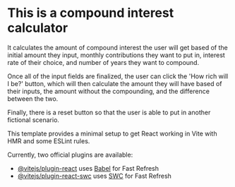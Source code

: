 # **This is a compound interest calculator**

It calculates the amount of compound interest the user will get based of the initial amount they input, monthly contributions they want to put in, interest rate of their choice, and number of years they want to compound.

Once all of the input fields are finalized, the user can click the 'How rich will I be?' button, which will then calculate the amount they will have based of their inputs, the amount without the compounding, and the difference between the two.

Finally, there is a reset button so that the user is able to put in another fictional scenario.







This template provides a minimal setup to get React working in Vite with HMR and some ESLint rules.

Currently, two official plugins are available:

- [@vitejs/plugin-react](https://github.com/vitejs/vite-plugin-react/blob/main/packages/plugin-react/README.md) uses [Babel](https://babeljs.io/) for Fast Refresh
- [@vitejs/plugin-react-swc](https://github.com/vitejs/vite-plugin-react-swc) uses [SWC](https://swc.rs/) for Fast Refresh
